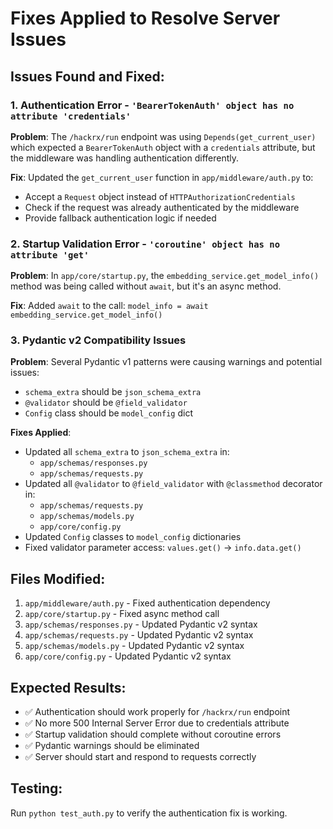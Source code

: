 # Fixes Applied to Resolve Server Issues

## Issues Found and Fixed:

### 1. Authentication Error - `'BearerTokenAuth' object has no attribute 'credentials'`
**Problem**: The `/hackrx/run` endpoint was using `Depends(get_current_user)` which expected a `BearerTokenAuth` object with a `credentials` attribute, but the middleware was handling authentication differently.

**Fix**: Updated the `get_current_user` function in `app/middleware/auth.py` to:
- Accept a `Request` object instead of `HTTPAuthorizationCredentials`
- Check if the request was already authenticated by the middleware
- Provide fallback authentication logic if needed

### 2. Startup Validation Error - `'coroutine' object has no attribute 'get'`
**Problem**: In `app/core/startup.py`, the `embedding_service.get_model_info()` method was being called without `await`, but it's an async method.

**Fix**: Added `await` to the call: `model_info = await embedding_service.get_model_info()`

### 3. Pydantic v2 Compatibility Issues
**Problem**: Several Pydantic v1 patterns were causing warnings and potential issues:
- `schema_extra` should be `json_schema_extra`
- `@validator` should be `@field_validator`
- `Config` class should be `model_config` dict

**Fixes Applied**:
- Updated all `schema_extra` to `json_schema_extra` in:
  - `app/schemas/responses.py`
  - `app/schemas/requests.py`
- Updated all `@validator` to `@field_validator` with `@classmethod` decorator in:
  - `app/schemas/requests.py`
  - `app/schemas/models.py`
  - `app/core/config.py`
- Updated `Config` classes to `model_config` dictionaries
- Fixed validator parameter access: `values.get()` → `info.data.get()`

## Files Modified:
1. `app/middleware/auth.py` - Fixed authentication dependency
2. `app/core/startup.py` - Fixed async method call
3. `app/schemas/responses.py` - Updated Pydantic v2 syntax
4. `app/schemas/requests.py` - Updated Pydantic v2 syntax
5. `app/schemas/models.py` - Updated Pydantic v2 syntax
6. `app/core/config.py` - Updated Pydantic v2 syntax

## Expected Results:
- ✅ Authentication should work properly for `/hackrx/run` endpoint
- ✅ No more 500 Internal Server Error due to credentials attribute
- ✅ Startup validation should complete without coroutine errors
- ✅ Pydantic warnings should be eliminated
- ✅ Server should start and respond to requests correctly

## Testing:
Run `python test_auth.py` to verify the authentication fix is working.